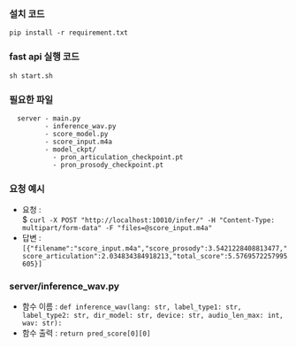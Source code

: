 ### 설치 코드
`pip install -r requirement.txt`

### fast api 실행 코드
`sh start.sh`

### 필요한 파일
```
  server - main.py
         - inference_wav.py
         - score_model.py
         - score_input.m4a
         - model_ckpt/
           - pron_articulation_checkpoint.pt
           - pron_prosody_checkpoint.pt
```

### 요청 예시
- 요청 :   
$ `curl -X POST "http://localhost:10010/infer/" -H "Content-Type: multipart/form-data" -F "files=@score_input.m4a"  `
- 답변 :   
`[{"filename":"score_input.m4a","score_prosody":3.5421228408813477,"score_articulation":2.034834384918213,"total_score":5.5769572257995605}]`


### server/inference_wav.py
- 함수 이름 : `def inference_wav(lang: str, label_type1: str, label_type2: str, dir_model: str, device: str, audio_len_max: int, wav: str): ` 
- 함수 출력 : `return pred_score[0][0]`